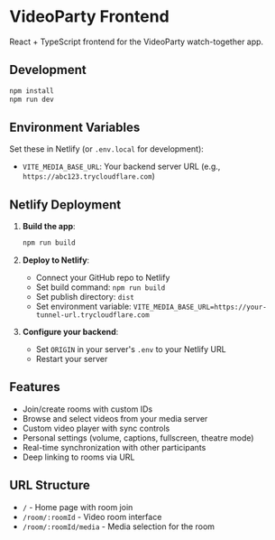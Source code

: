 # VideoParty Frontend

React + TypeScript frontend for the VideoParty watch-together app.

## Development

```bash
npm install
npm run dev
```

## Environment Variables

Set these in Netlify (or `.env.local` for development):

- `VITE_MEDIA_BASE_URL`: Your backend server URL (e.g., `https://abc123.trycloudflare.com`)

## Netlify Deployment

1. **Build the app**:
   ```bash
   npm run build
   ```

2. **Deploy to Netlify**:
   - Connect your GitHub repo to Netlify
   - Set build command: `npm run build`
   - Set publish directory: `dist`
   - Set environment variable: `VITE_MEDIA_BASE_URL=https://your-tunnel-url.trycloudflare.com`

3. **Configure your backend**:
   - Set `ORIGIN` in your server's `.env` to your Netlify URL
   - Restart your server

## Features

- Join/create rooms with custom IDs
- Browse and select videos from your media server
- Custom video player with sync controls
- Personal settings (volume, captions, fullscreen, theatre mode)
- Real-time synchronization with other participants
- Deep linking to rooms via URL

## URL Structure

- `/` - Home page with room join
- `/room/:roomId` - Video room interface
- `/room/:roomId/media` - Media selection for the room
